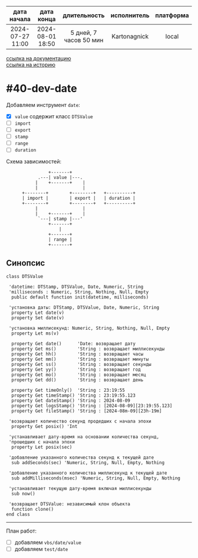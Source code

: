 |   дата начала    |    дата конца    |      длительность      | исполнитель  | платформа |
|:----------------:|:----------------:|:----------------------:|:------------:|:---------:|
| 2024-07-27 11:00 | 2024-08-01 18:50 | 5 дней, 7 часов 50 мин | Kartonagnick |   local   |

[ссылка на документацию](../docs.md)  
[ссылка на историю](../history.md#-v040-dev)  

#40-dev-date
============
Добавляем инструмент `date`:  
  - [x] `value` содержит класс `DTSValue`  
  - [ ] `import`  
  - [ ] `export`  
  - [ ] `stamp`  
  - [ ] `range`  
  - [ ] `duration`  

Схема зависимостей:  

```
                +-------+            
            .---| value |---.
           |    +-------+    |
           |                 |
      +--------+        +--------+   +----------+
      | import |        | export |   | duration |
      +--------+        +--------+   +----------+
           |                 |
           |    +-------+    |
            `---| stamp |---'
                +-------+   
                    |
                +-------+
                | range |
                +-------+
```

Синопсис
--------

```vbs
class DTSValue

 'datetime: DTStamp, DTSValue, Date, Numeric, String
 'milliseconds : Numeric, String, Nothing, Null, Empty
  public default function init(datetime, milliseconds)

 'установка даты: DTStamp, DTSValue, Date, Numeric, String
  property Let date(v) 
  property Set date(v) 

 'установка миллисекунд: Numeric, String, Nothing, Null, Empty
  property Let ms(v)  

  property Get date()      'Date: возвращает дату
  property Get ms()        'String : возвращает миллисекунды
  property Get hh()        'String : возвращает часы
  property Get mm()        'String : возвращает минуты
  property Get ss()        'String : возвращает секунды
  property Get yy()        'String : возвращает год
  property Get mo()        'String : возвращает месяц
  property Get dd()        'String : возвращает день

  property Get timeOnly()  'String : 23:19:55
  property Get timeStamp() 'String : 23:19:55.123
  property Get dateStamp() 'String : 2024-08-09
  property Get logsStamp() 'String : [2024-08-09][23:19:55.123]
  property Get fileStamp() 'String : [2024-08m-09][23h-19m]

 'возвращает количество секунд продедших с начала эпохи
  property Get posix() 'Int 

 'устанавливает дату-время на основании количества секунд, 
 'прошедших с начала эпохи
  property Let posix(sec)

 'добавление указанного количества секунд к текущей дате
  sub addSeconds(sec) 'Numeric, String, Null, Empty, Nothing 

 'добавление указанного количества миллисекунд к текущей дате
  sub addMilliseconds(msec) 'Numeric, String, Null, Empty, Nothing 

 'устанавливает текущую дату-время включая миллисекунды
  sub now()

 'возвращает DTSValue: независимый клон объекта
  function clone()
end class
```

--------------------------------------------------------------------------------

План работ:  
  - [ ] добавляем `vbs/date/value`  
  - [ ] добавляем `test/date`  
